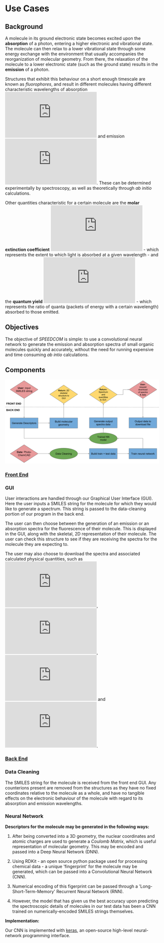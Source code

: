 # Use Cases

## Background

A molecule in its ground electronic state becomes excited upon the **absorption** of a photon, entering a higher electronic and vibrational state. The molecule can then relax to a lower vibrational state through some energy exchange with the environment that usually accompanies the reorganization of molecular geometry. From there, the relaxation of the molecule to a lower electronic state (such as the ground state) results in the **emission** of a photon. 

Structures that exhibit this behaviour on a short enough timescale are known as _fluorophores_, and result in different molecules having different characteristic wavelengths of absorption ![equation](https://latex.codecogs.com/gif.latex?%5Clambda_%7Babs%7D) and emission ![equation](https://latex.codecogs.com/gif.latex?%5Clambda_%7Bems%7D). These can be determined experimentally by spectroscopy, as well as theoretically through _ab initio_ calculations. 

Other quantities characteristic for a certain molecule are the **molar extinction coefficient** ![equation](https://latex.codecogs.com/gif.latex?%5Cepsilon) - which represents the extent to which light is absorbed at a given wavelength - and the **quantum yield** ![equation](https://latex.codecogs.com/gif.latex?%5CPhi_%7Bf%7D) - which represents the ratio of quanta (packets of energy with a certain wavelength) absorbed to those emitted.

## Objectives

The objective of _SPEEDCOM_ is simple: to use a convolutional neural network to generate the emission and absorption spectra of small organic molecules quickly and accurately, without the need for running expensive and time consuming _ab intio_ calculations.

## Components

<p align="center"><img src="source/_static/flow_chart.png" alt="Use Flow Diagram" title="Flow Diagram"/></p>

### <u>Front End</u>

### GUI
User interactions are handled through our Graphical User Interface (GUI). Here the user inputs a SMILES string for the molecule for which they would like to generate a spectrum. This string is passed to the data-cleaning portion of our program in the back end.

The user can then choose between the generation of an emission or an absorption spectra for the fluorescence of their molecule. This is displayed in the GUI, along with the skeletal, 2D representation of their molecule. The user can check this structure to see if they are receiving the spectra for the molecule they are expecting to.

The user may also choose to download the spectra and associated calculated physical quantities, such as ![equation](https://latex.codecogs.com/gif.latex?%5Clambda_%7Babs%7D), ![equation](https://latex.codecogs.com/gif.latex?%5Clambda_%7Bems%7D), ![equation](https://latex.codecogs.com/gif.latex?%5CPhi_%7Bf%7D) and ![equation](https://latex.codecogs.com/gif.latex?%5Cepsilon).


### <u>Back End</u>

### Data Cleaning

The SMILES string for the molecule is received from the front end GUI. Any counterions present are removed from the structures as they have no fixed coordinates relative to the molecule as a whole, and have no tangible effects on the electronic behaviour of the molecule with regard to its absorption and emission wavelengths.

### Neural Network

**Descriptors for the molecule may be generated in the following ways:**

1. After being converted into a 3D geometry, the nuclear coordinates and atomic charges are used to generate a _Coulomb Matrix_, which is useful representation of molecular geometry. This may be encoded and passed into a Deep Neural Network (DNN).

2. Using RDKit - an open source python package used for processing chemical data - a unique 'fingerprint' for the molecule may be generated, which can be passed into a Convolutional Neural Network (CNN).

3. Numerical encoding of this figerprint can be passed through a 'Long-Short-Term-Memory' Recurrent Neural Network (RNN).

4. However, the model that has given us the best accuracy upon predicting the spectroscopic details of molecules in our test data has been a CNN trained on numerically-encoded SMILES strings themselves. 

**Implementation:**

Our CNN is implemented with [keras](https://github.com/keras-team/keras), an open-source high-level neural-network programming interface. 